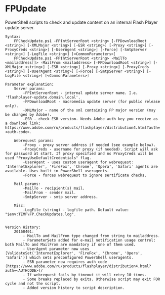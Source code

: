 # FPUpdate
PowerShell scripts to check and update content on an internal Flash Player update server.

    Syntax:
        FPCheckUpdate.ps1 -FPIntServerRoot <string> [-FPDownloadRoot <string>] [-XMLMajor <string>] [-ESR <string>] [-Proxy <string>] [-ProxyCreds <string>] [-UserAgent <string>] [-Force] [-SmtpServer <string>] [-LogFile <string>] [<CommonParameters>]
        FPCheckUpdate.ps1 -FPIntServerRoot <string> -MailTo <mailaddress[]> -MailFrom <mailaddress> [-FPDownloadRoot <string>] [-XMLMajor <string>] [-ESR <string>] [-Proxy <string>] [-ProxyCreds <string>] [-UserAgent <string>] [-Force] [-SmtpServer <string>] [-LogFile <string>] [<CommonParameters>]

    Parameter explanation:
        Server params:
            -FPIntServerRoot - internal update server name. I.e. 'flashplayer-update.domain.local'.
            -FPDownloadRoot - macromedia update server (for public release only).
            -XMLMajor - name of the xml containing FP major version (may be changed by Adobe).
            -ESR - check ESR version. Needs Adobe auth key you receive as a download link: https://www.adobe.com/ru/products/flashplayer/distribution4.html?auth=<auth-code>.

        Webrequest params:
            -Proxy - proxy server address if needed (see example below).
            -ProxyCreds - username for proxy (if needed). Script will ask for password at start. If proxy specified and no ProxyCreds will be used "ProxyUseDefaultCredentials" flag.
            -UserAgent - uses custom useragent for webrequest: 'InternetExplorer', 'FireFox', 'Chrome', 'Opera', 'Safari' agents are available. Uses built in PowerShell useragents.
            -Force - forces webrequest to ignore sertificate checks.

        Mail params:
            -MailTo - recipient(s) mail.
            -MailFrom - sender mail.
            -SmtpServer - smtp server address.

        Misc:
            -LogFile (string) - logfile path. Default value: "$env:TEMP\FP.CheckUpdates.log".


    Version History:
        20160401:
            - MailTo and MailFrom type changed from string to mailaddress.
            - ParameterSets added for e-mail notification usage control: both MailTo and MailFrom are mandatory if one of them used.
            - UserAgent parameter now uses [ValidateSet('InternetExplorer', 'FireFox', 'Chrome', 'Opera', 'Safari')] which sets preconfigured PowerShell useragents.
            - ESR parameter now requires auth code (https://www.adobe.com/ru/products/flashplayer/distribution4.html?auth=<AUTHCODE>)/
            - If webrequest fails by timeout it will retry 10 times.
            - Some breaks replaced by exits. Otherwise script may exit FOR cycle and not the script.
            - Added version history to script description.
